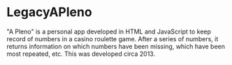 # LegacyAPleno
"A Pleno" is a personal app developed in HTML and JavaScript to keep record of numbers in a casino roulette game. After a series of numbers, it returns information on which numbers have been missing, which have been most repeated, etc. This was developed circa 2013.
